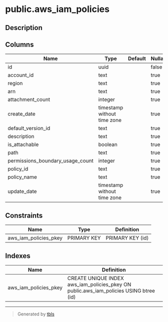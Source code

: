 # public.aws_iam_policies

## Description

## Columns

| Name | Type | Default | Nullable | Children | Parents | Comment |
| ---- | ---- | ------- | -------- | -------- | ------- | ------- |
| id | uuid |  | false | [public.aws_iam_policy_versions](public.aws_iam_policy_versions.md) |  |  |
| account_id | text |  | true |  |  |  |
| region | text |  | true |  |  |  |
| arn | text |  | true |  |  |  |
| attachment_count | integer |  | true |  |  |  |
| create_date | timestamp without time zone |  | true |  |  |  |
| default_version_id | text |  | true |  |  |  |
| description | text |  | true |  |  |  |
| is_attachable | boolean |  | true |  |  |  |
| path | text |  | true |  |  |  |
| permissions_boundary_usage_count | integer |  | true |  |  |  |
| policy_id | text |  | true |  |  |  |
| policy_name | text |  | true |  |  |  |
| update_date | timestamp without time zone |  | true |  |  |  |

## Constraints

| Name | Type | Definition |
| ---- | ---- | ---------- |
| aws_iam_policies_pkey | PRIMARY KEY | PRIMARY KEY (id) |

## Indexes

| Name | Definition |
| ---- | ---------- |
| aws_iam_policies_pkey | CREATE UNIQUE INDEX aws_iam_policies_pkey ON public.aws_iam_policies USING btree (id) |

---

> Generated by [tbls](https://github.com/k1LoW/tbls)
